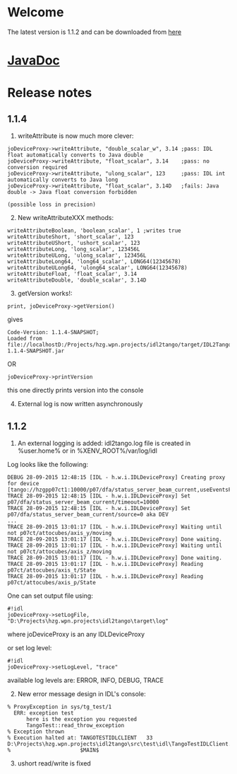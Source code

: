 # Welcome

The latest version is 1.1.2 and can be downloaded from [here](https://bintray.com/artifact/download/hzgde/hzg-wpn-projects/hzg/wpn/xenv/IDL2TangoJavaClient/1.1.2/IDL2TangoJavaClient-1.1.2.jar)

# [JavaDoc](http://hzgwpn.bitbucket.org/idl2java)

# Release notes 

## 1.1.4

1) writeAttribute is now much more clever:

```
joDeviceProxy->writeAttribute, "double_scalar_w", 3.14 ;pass: IDL float automatically converts to Java double
joDeviceProxy->writeAttribute, "float_scalar", 3.14    ;pass: no conversion required
joDeviceProxy->writeAttribute, "ulong_scalar", 123     ;pass: IDL int automatically converts to Java long
joDeviceProxy->writeAttribute, "float_scalar", 3.14D   ;fails: Java double -> Java float conversion forbidden
                                                                     (possible loss in precision)
```

2) New writeAttributeXXX methods:

```
writeAttributeBoolean, 'boolean_scalar', 1 ;writes true
writeAttributeShort, 'short_scalar', 123
writeAttributeUShort, 'ushort_scalar', 123
writeAttributeLong, 'long_scalar', 123456L
writeAttributeULong, 'ulong_scalar', 123456L
writeAttributeLong64, 'long64_scalar', LONG64(12345678)
writeAttributeULong64, 'ulong64_scalar', LONG64(12345678)
writeAttributeFloat, 'float_scalar', 3.14
writeAttributeDouble, 'double_scalar', 3.14D
```

3) getVersion works!:

```
print, joDeviceProxy->getVersion()
```
gives
```
Code-Version: 1.1.4-SNAPSHOT;
Loaded from file://localhostD:/Projects/hzg.wpn.projects/idl2tango/target/IDL2TangoJavaClient-1.1.4-SNAPSHOT.jar
```

OR

```
joDeviceProxy->printVersion
```

this one directly prints version into the console

4) External log is now written asynchronously

## 1.1.2

1) An external logging is added: idl2tango.log file is created in %user.home% or in %XENV_ROOT%/var/log/idl

Log looks like the following:

```
DEBUG 28-09-2015 12:48:15 [IDL - h.w.i.IDLDeviceProxy] Creating proxy for device [tango://hzgpp07ct1:10000/p07/dfa/status_server_beam_current,useEventsForWaitUntil=false]
TRACE 28-09-2015 12:48:15 [IDL - h.w.i.IDLDeviceProxy] Set p07/dfa/status_server_beam_current/timeout=10000
TRACE 28-09-2015 12:48:15 [IDL - h.w.i.IDLDeviceProxy] Set p07/dfa/status_server_beam_current/source=0 aka DEV
...
TRACE 28-09-2015 13:01:17 [IDL - h.w.i.IDLDeviceProxy] Waiting until not p07ct/attocubes/axis_y/moving
TRACE 28-09-2015 13:01:17 [IDL - h.w.i.IDLDeviceProxy] Done waiting.
TRACE 28-09-2015 13:01:17 [IDL - h.w.i.IDLDeviceProxy] Waiting until not p07ct/attocubes/axis_z/moving
TRACE 28-09-2015 13:01:17 [IDL - h.w.i.IDLDeviceProxy] Done waiting.
TRACE 28-09-2015 13:01:17 [IDL - h.w.i.IDLDeviceProxy] Reading p07ct/attocubes/axis_t/State
TRACE 28-09-2015 13:01:17 [IDL - h.w.i.IDLDeviceProxy] Reading p07ct/attocubes/axis_p/State
```

One can set output file using:

```
#!idl
joDeviceProxy->setLogFile, "D:\Projects\hzg.wpn.projects\idl2tango\target\log"
```

where joDeviceProxy is an any IDLDeviceProxy

or set log level:

```
#!idl
joDeviceProxy->setLogLevel, "trace"
```

available log levels are: ERROR, INFO, DEBUG, TRACE

2) New error message design in IDL's console:

```
% ProxyException in sys/tg_test/1
  ERR: exception test
      here is the exception you requested
      TangoTest::read_throw_exception
% Exception thrown
% Execution halted at: TANGOTESTIDLCLIENT   33 D:\Projects\hzg.wpn.projects\idl2tango\src\test\idl\TangoTestIDLClient.pro
%                      $MAIN$
```

3) ushort read/write is fixed